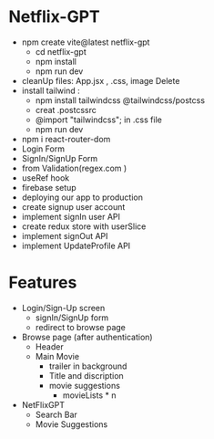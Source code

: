 # Netflix-GPT

- npm create vite@latest netflix-gpt
  - cd netflix-gpt
  - npm install
  - npm run dev
- cleanUp files: App.jsx , .css, image Delete
- install tailwind :
  - npm install tailwindcss @tailwindcss/postcss
  - creat .postcssrc
  - @import "tailwindcss"; in .css file
  - npm run dev
- npm i react-router-dom
- Login Form
- SignIn/SignUp Form
- from Validation(regex.com )
- useRef hook
- firebase setup
- deploying our app to production
- create signup user account
- implement signIn user API
- create redux store with userSlice
- implement signOut API
- implement UpdateProfile API

# Features

- Login/Sign-Up screen
  - signIn/SignUp form
  - redirect to browse page
- Browse page (after authentication)
  - Header
  - Main Movie
    - trailer in background
    - Title and discription
    - movie suggestions
      - movieLists \* n
- NetFlixGPT
  - Search Bar
  - Movie Suggestions
